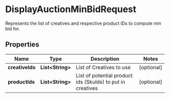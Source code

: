 

# DisplayAuctionMinBidRequest

Represents the list of creatives and respective product IDs to compute min bid for.

## Properties

| Name | Type | Description | Notes |
|------------ | ------------- | ------------- | -------------|
|**creativeIds** | **List&lt;String&gt;** | List of Creatives to use |  [optional] |
|**productIds** | **List&lt;String&gt;** | List of potential product ids (SkuIds) to put in creatives |  [optional] |



